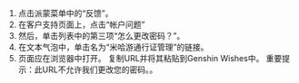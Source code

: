 1) 点击派蒙菜单中的“反馈”。
2) 在客户支持页面上，点击“帐户问题”
3) 然后，单击列表中的第三项“怎么更改密码？”。
4) 在文本气泡中，单击名为“米哈游通行证管理”的链接。
5) 页面应在浏览器中打开。 复制URL并将其粘贴到Genshin Wishes中。
   重要提示：此URL不允许我们更改您的密码。。